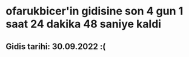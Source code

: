 # ofarukbicer'in gidisine son 4 gun 1 saat 24 dakika 48 saniye kaldi

## Gidis tarihi: 30.09.2022 :(